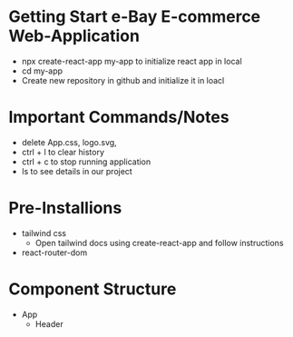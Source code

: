 # Getting Start e-Bay E-commerce Web-Application
  - npx create-react-app my-app to initialize react app in local
  - cd my-app 
  - Create new repository in github and initialize it in loacl 
  


# Important Commands/Notes
  - delete App.css, logo.svg, 
  - ctrl + l to clear history
  - ctrl + c to stop running application
  - ls to see details in our project

# Pre-Installions 
  - tailwind css
    - Open tailwind docs using create-react-app and follow instructions
  - react-router-dom
  
# Component Structure
- App
  - Header
  